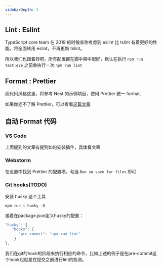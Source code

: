 ```yaml
---
sidebarDepth: 2
---
```


## Lint : Eslint

TypeScript core team 在 2019 的时候宣称考虑到 eslint 比 tslint 有着更好的性能，将全面转用 eslint，不再更新 tslint。

所以我们也跟着转吧，所有配置都在脚手架中配好，默认在执行 `npm run test:e2e` 之前会执行一次 `npm run lint`

## Format : Prettier

而代码风格这里，将参考 Nest 的示例项目，使用 Prettier 统一 format.

如果你还不了解 Prettier，可以看看[这篇文章](https://zhuanlan.zhihu.com/p/81764012)

## 自动 Format 代码

### VS Code

上面提到的文章有提到如何安装插件，具体看文章

### Webstorm

在设置中找到 Prettier 的配置项，勾选 `Run on save for files` 即可

### Git hooks(TODO)
安装 husky 这个工具

```shell script
npm run i husky -D
```

接着在package.json定义husky的配置：

```js
"husky": {
   "hooks": {
      "pre-commit": "npm run lint"
    }
},
```
我们在git的hook的阶段来执行相应的命令，比如上述的例子是在pre-commit这个hook也就是在提交之前进行lint的检测。
